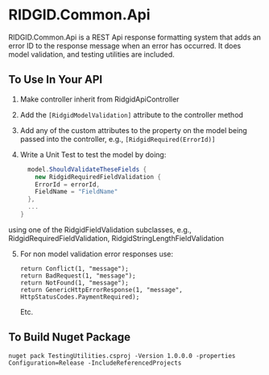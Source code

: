 # RIDGID.Common.Api
RIDGID.Common.Api is a REST Api response formatting system that adds an error ID to the response message when an error has occurred. It does model validation, and testing utilities are included.

## To Use In Your API
1. Make controller inherit from RidgidApiController
2. Add the `[RidgidModelValidation]` attribute to the controller method
3. Add any of the custom attributes to the property on the model being passed into the controller, e.g., `[RidgidRequired(ErrorId)]`
4. Write a Unit Test to test the model by doing:

    ```c#
      model.ShouldValidateTheseFields {
        new RidgidRequiredFieldValidation {
        ErrorId = errorId,
        FieldName = "FieldName"
      },
      ...
    }
    ```

using one of the RidgidFieldValidation subclasses, e.g., RidgidRequiredFieldValidation, RidgidStringLengthFieldValidation

5. For non model validation error responses use:
    ```
    return Conflict(1, "message");
    return BadRequest(1, "message");
    return NotFound(1, "message");
    return GenericHttpErrorResponse(1, "message", HttpStatusCodes.PaymentRequired);
    ```  
    Etc.
  
 ## To Build Nuget Package
 ```nuget pack TestingUtilities.csproj -Version 1.0.0.0 -properties Configuration=Release -IncludeReferencedProjects```
 
 
